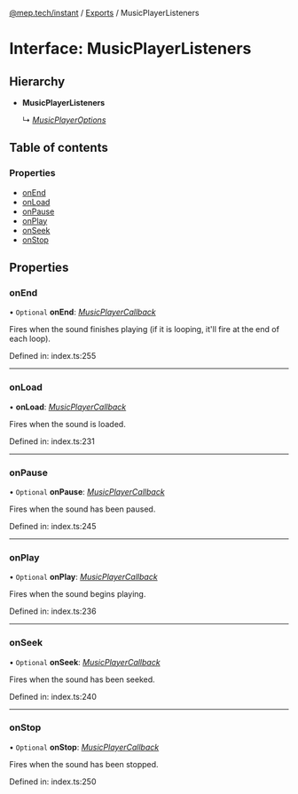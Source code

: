 [@mep.tech/instant](../DOCS.md) / [Exports](../modules.md) / MusicPlayerListeners

# Interface: MusicPlayerListeners

## Hierarchy

* **MusicPlayerListeners**

  ↳ [*MusicPlayerOptions*](musicplayeroptions.md)

## Table of contents

### Properties

- [onEnd](musicplayerlisteners.md#onend)
- [onLoad](musicplayerlisteners.md#onload)
- [onPause](musicplayerlisteners.md#onpause)
- [onPlay](musicplayerlisteners.md#onplay)
- [onSeek](musicplayerlisteners.md#onseek)
- [onStop](musicplayerlisteners.md#onstop)

## Properties

### onEnd

• `Optional` **onEnd**: [*MusicPlayerCallback*](../modules.md#musicplayercallback)

Fires when the sound finishes playing (if it is looping, it'll fire at the end of each loop).

Defined in: index.ts:255

___

### onLoad

• **onLoad**: [*MusicPlayerCallback*](../modules.md#musicplayercallback)

Fires when the sound is loaded.

Defined in: index.ts:231

___

### onPause

• `Optional` **onPause**: [*MusicPlayerCallback*](../modules.md#musicplayercallback)

Fires when the sound has been paused.

Defined in: index.ts:245

___

### onPlay

• `Optional` **onPlay**: [*MusicPlayerCallback*](../modules.md#musicplayercallback)

Fires when the sound begins playing.

Defined in: index.ts:236

___

### onSeek

• `Optional` **onSeek**: [*MusicPlayerCallback*](../modules.md#musicplayercallback)

Fires when the sound has been seeked.

Defined in: index.ts:240

___

### onStop

• `Optional` **onStop**: [*MusicPlayerCallback*](../modules.md#musicplayercallback)

Fires when the sound has been stopped.

Defined in: index.ts:250
